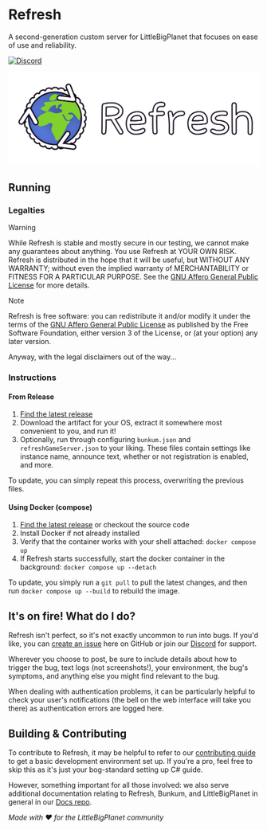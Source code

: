 # Refresh

A second-generation custom server for LittleBigPlanet that focuses on ease of use and reliability.

[![Discord](https://img.shields.io/discord/1049223665243389953?label=Discord)](https://discord.gg/xN5yKdxmWG)

<p align="center">
  <img width="600" src="https://github.com/LittleBigRefresh/Branding/blob/main/logos/refresh_type_transparent.png">
</p>

## Running

### Legalties
> [!WARNING]
> While Refresh is stable and mostly secure in our testing, we cannot make any guarantees about anything. You use Refresh at YOUR OWN RISK.
> Refresh is distributed in the hope that it will be useful, but WITHOUT ANY WARRANTY; without even the implied warranty of MERCHANTABILITY or FITNESS FOR A PARTICULAR PURPOSE.
> See the [GNU Affero General Public License](https://github.com/LittleBigRefresh/Refresh/blob/main/LICENSE) for more details.

> [!NOTE]
> Refresh is free software: you can redistribute it and/or modify it under the terms of the [GNU Affero General Public License](https://github.com/LittleBigRefresh/Refresh/blob/main/LICENSE) as published by the Free Software Foundation, either version 3 of the License, or (at your option) any later version.

Anyway, with the legal disclaimers out of the way...

### Instructions

#### From Release
1. [Find the latest release](https://github.com/LittleBigRefresh/Refresh/releases/latest)
1. Download the artifact for your OS, extract it somewhere most convenient to you, and run it!
1. Optionally, run through configuring `bunkum.json` and `refreshGameServer.json` to your liking. These files contain settings like instance name, announce text, whether or not registration is enabled, and more.

To update, you can simply repeat this process, overwriting the previous files.

#### Using Docker (compose)
1. [Find the latest release](https://github.com/LittleBigRefresh/Refresh/releases/latest) or checkout the source code
1. Install Docker if not already installed
1. Verify that the container works with your shell attached: `docker compose up`
1. If Refresh starts successfully, start the docker container in the background: `docker compose up --detach`

To update, you simply run a `git pull` to pull the latest changes,
and then run `docker compose up --build` to rebuild the image.

## It's on fire! What do I do?
Refresh isn't perfect, so it's not exactly uncommon to run into bugs. If you'd like, you can [create an issue](https://github.com/LittleBigRefresh/Refresh/issues/new/choose) here on GitHub or join our [Discord](https://discord.gg/xN5yKdxmWG) for support.

Wherever you choose to post, be sure to include details about how to trigger the bug, text logs (not screenshots!), your environment, the bug's symptoms, and anything else you might find relevant to the bug.

When dealing with authentication problems, it can be particularly helpful to check your user's notifications (the bell on the web interface will take you there) as authentication errors are logged here.

## Building & Contributing
To contribute to Refresh, it may be helpful to refer to our [contributing guide](CONTRIBUTING.md) to get a basic development environment set up. If you're a pro, feel free to skip this as it's just your bog-standard setting up C# guide.

However, something important for all those involved: we also serve additional documentation relating to Refresh, Bunkum, and LittleBigPlanet in general in our [Docs repo](https://littlebigrefresh.github.io/Docs/).

*Made with :heart: for the LittleBigPlanet community*
